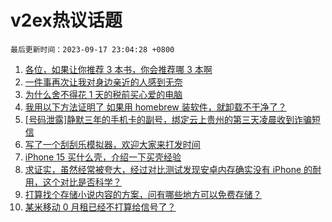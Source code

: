 # v2ex热议话题

`最后更新时间：2023-09-17 23:04:28 +0800`

1. [各位，如果让你推荐 3 本书，你会推荐哪 3 本啊](https://www.v2ex.com/t/974506)
1. [一件事再次让我对身边亲近的人感到无奈](https://www.v2ex.com/t/974487)
1. [为什么舍不得花 1 天的税前买心爱的电脑](https://www.v2ex.com/t/974547)
1. [我用以下方法证明了 如果用 homebrew 装软件，就卸载不干净了？](https://www.v2ex.com/t/974517)
1. [[号码泄露]静默三年的手机卡的副号，绑定云上贵州的第三天凌晨收到诈骗短信](https://www.v2ex.com/t/974527)
1. [写了一个刮刮乐模拟器，欢迎大家来打发时间](https://www.v2ex.com/t/974504)
1. [iPhone 15 买什么壳，介绍一下买壳经验](https://www.v2ex.com/t/974514)
1. [求证实，虽然经常被夸大，经过对比测试发现安卓内存确实没有 iPhone 的耐用，这个对比是否科学？](https://www.v2ex.com/t/974608)
1. [打算找个存储小说内容的方案，问有哪些地方可以免费存储？](https://www.v2ex.com/t/974609)
1. [某米移动 0 月租已经不打算给信号了？](https://www.v2ex.com/t/974528)

